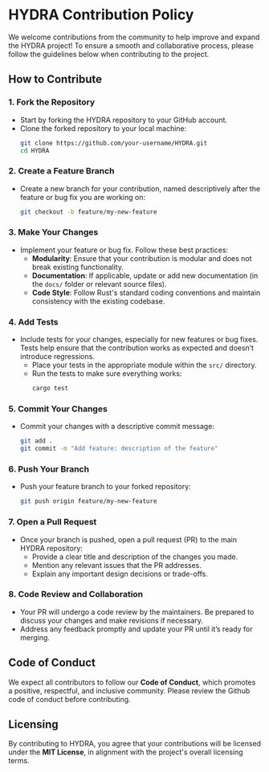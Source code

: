 # HYDRA Contribution Policy

We welcome contributions from the community to help improve and expand the HYDRA project! To ensure a smooth and collaborative process, please follow the guidelines below when contributing to the project.

## How to Contribute

### 1. Fork the Repository
- Start by forking the HYDRA repository to your GitHub account.
- Clone the forked repository to your local machine:
  ```bash
  git clone https://github.com/your-username/HYDRA.git
  cd HYDRA
  ```

### 2. Create a Feature Branch
- Create a new branch for your contribution, named descriptively after the feature or bug fix you are working on:
  ```bash
  git checkout -b feature/my-new-feature
  ```

### 3. Make Your Changes
- Implement your feature or bug fix. Follow these best practices:
  - **Modularity**: Ensure that your contribution is modular and does not break existing functionality.
  - **Documentation**: If applicable, update or add new documentation (in the `docs/` folder or relevant source files).
  - **Code Style**: Follow Rust's standard coding conventions and maintain consistency with the existing codebase.

### 4. Add Tests
- Include tests for your changes, especially for new features or bug fixes. Tests help ensure that the contribution works as expected and doesn’t introduce regressions.
  - Place your tests in the appropriate module within the `src/` directory.
  - Run the tests to make sure everything works:
    ```bash
    cargo test
    ```

### 5. Commit Your Changes
- Commit your changes with a descriptive commit message:
  ```bash
  git add .
  git commit -m "Add feature: description of the feature"
  ```

### 6. Push Your Branch
- Push your feature branch to your forked repository:
  ```bash
  git push origin feature/my-new-feature
  ```

### 7. Open a Pull Request
- Once your branch is pushed, open a pull request (PR) to the main HYDRA repository:
  - Provide a clear title and description of the changes you made.
  - Mention any relevant issues that the PR addresses.
  - Explain any important design decisions or trade-offs.

### 8. Code Review and Collaboration
- Your PR will undergo a code review by the maintainers. Be prepared to discuss your changes and make revisions if necessary.
- Address any feedback promptly and update your PR until it’s ready for merging.

## Code of Conduct

We expect all contributors to follow our **Code of Conduct**, which promotes a positive, respectful, and inclusive community. Please review the Github code of conduct before contributing.

## Licensing

By contributing to HYDRA, you agree that your contributions will be licensed under the **MIT License**, in alignment with the project's overall licensing terms.